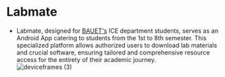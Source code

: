 # Labmate
- Labmate, designed for [BAUET's](https://bauet.ac.bd/) ICE department students, serves as an Android App catering to students from the 1st to 8th semester. This specialized platform allows authorized users to download lab materials and crucial software, ensuring tailored and comprehensive resource access for the entirety of their academic journey.	
![deviceframes (3)](https://user-images.githubusercontent.com/98076172/160301260-f7feda16-26bb-47cd-9823-c88fcd2b3866.png)
